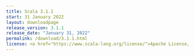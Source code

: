 ```yaml
---
title: Scala 3.1.1
start: 31 January 2022
layout: downloadpage
release_version: 3.1.1
release_date: "January 31, 2022"
permalink: /download/3.1.1.html
license: <a href="https://www.scala-lang.org/license/">Apache License, Version 2.0</a>
---
```

